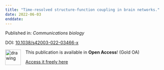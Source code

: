 ```yaml
---
title: "Time-resolved structure-function coupling in brain networks."
date: 2022-06-03
enddate:
---
```


Published in: *Communications biology*

DOI: [10.1038/s42003-022-03466-x](https://doi.org/10.1038/s42003-022-03466-x)

<img src="https://upload.wikimedia.org/wikipedia/commons/thumb/7/77/Open_Access_logo_PLoS_transparent.svg/800px-Open_Access_logo_PLoS_transparent.svg.png" alt="drawing" width="50" align="left"/> &nbsp;&nbsp;&nbsp;This publication is available in **Open Access**! (Gold OA)

&nbsp;&nbsp;&nbsp;<a href="https://www.nature.com/articles/s42003-022-03466-x.pdf">Access it freely here</a>

